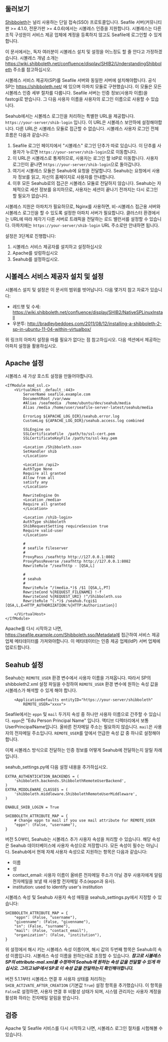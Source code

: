 ## 둘러보기

[Shibboleth](https://shibboleth.net/)는 널리 사용하는 단일 접속(SSO) 프로토콜입니다. Seafile 서버(커뮤니티판 >= 4.1.0, 전문가판 >= 4.0.6)에서는 시볼레스 인증을 지원합니다. 시볼레스는 다른 조직 구성원이 서비스 제공 업체에 계정을 등록하지 않고도 Seafile에 로그인할 수 있게 합니다.

이 문서에서는, 독자 여러분이 시볼레스 설치 및 설정을 어느정도 할 줄 안다고 가정하겠습니다. 시볼레스 개념 소개는 https://wiki.shibboleth.net/confluence/display/SHIB2/UnderstandingShibboleth 주소를 참고하십시오.

시볼레스 서비스 제공자(SP)를 Seafile 서버와 동일한 서버에 설치해야합니다. 공식 SP는 https://shibboleth.net/ 에 있으며 아파치 모듈로 구현했습니다. 이 모듈은 모든 시볼레스 인증 세부 절차를 다룹니다. Seafile 서버는 인증 정보(사용자 이름)을 fastcgi로 받습니다. 그 다음 사용자 이름을 사용자의 로그인 이름으로 사용할 수 있습니다.

Seahub에서는 시볼레스 로그인을 처리하는 특별한 URL을 제공합니다. `https://your-server/shib-login` 입니다. 이 URL은 시볼레스 보안하에 설정해야합니다. 다른 URL은 시볼레스 모듈로 접근할 수 없습니다. 시볼레스 사용자 로그인 전체 흐름은 다음과 같습니다:

1. Seafile 로그인 페이지에서 "시볼레스" 로그인 단추가 따로 있습니다. 이 단추를 사용자가 누르면 `https://your-server/shib-login`으로 이동합니다.
2. 이 URL은 시볼레스로 통제하므로, 사용자는 로그인 할 IdP로 이동합니다. 사용자 로그인이 끝나면 `https://your-server/shib-login`으로 돌아갑니다.
3. 여기서 시볼레스 모듈은 Seahub에 요청을 전달합니다. Seahub는 요청에서 사용자 정보를 읽고, 자신의 홈페이지로 사용자를 안내합니다.
4. 이후 모든 Seahub로의 접근은 시볼레스 모듈로 전달하지 않습니다. Seahub는 자체적으로 세션 정보를 유지하므로, 사용자는 세션이 끝나기 전까지는 다시 로그인 할 필요가 없습니다.

시볼레스 지원은 아파치가 필요하므로, Nginx를 사용하면, 비-시볼레스 접근용 서버와 시볼레스 로그인을 할 수 있도록 설정한 아파치 서버가 필요합니다. 클러스터 환경에서는 URL에 따라 제각기 다른 서버로 트래픽을 전달하는 로드 밸런서를 설정할 수 있습니다. 아파치에는 `https://your-server/shib-login` URL 주소로만 안내하면 됩니다.

설정은 3단계로 진행합니다:

1. 시볼레스 서비스 제공자를 설치하고 설정하십시오
2. Apache를 섲렁하십시오
3. Seahub를 설정하십시오.

## 시볼레스 서비스 제공자 설치 및 설정

시볼레스 설치 및 설정은 이 문서의 범위를 벗어납니다. 다음 몇가지 참고 자료가 있습니다:

* 레드햇 및 수세: https://wiki.shibboleth.net/confluence/display/SHIB2/NativeSPLinuxInstall
* 우분투: http://bradleybeddoes.com/2011/08/12/installing-a-shibboleth-2-sp-in-ubuntu-11-04-within-virtualbox/

위 링크의 아파치 설정을 따를 필요가 없다는 점 참고하십시오. 다음 섹션에서 제공하는 아파치 설정을 활용하십시오.

## Apache 설정

시볼레스 새 가상 호스트 설정을 만들어야합니다.

```
<IfModule mod_ssl.c>
    <VirtualHost _default_:443>
        ServerName seafile.example.com
        DocumentRoot /var/www
        #Alias /seafmedia  /home/ubuntu/dev/seahub/media
        Alias /media /home/user/seafile-server-latest/seahub/media

        ErrorLog ${APACHE_LOG_DIR}/seahub.error.log
        CustomLog ${APACHE_LOG_DIR}/seahub.access.log combined

        SSLEngine on
        SSLCertificateFile  /path/to/ssl-cert.pem
        SSLCertificateKeyFile /path/to/ssl-key.pem

        <Location /Shibboleth.sso>
        SetHandler shib
        </Location>

        <Location /api2>
        AuthType None
        Require all granted
        Allow from all
        satisfy any
        </Location>

        RewriteEngine On
        <Location /media>
        Require all granted
        </Location>

        <Location /shib-login>
        AuthType shibboleth
        ShibRequestSetting requireSession true
        Require valid-user
        </Location>

        #
        # seafile fileserver
        #
        ProxyPass /seafhttp http://127.0.0.1:8082
        ProxyPassReverse /seafhttp http://127.0.0.1:8082
        RewriteRule ^/seafhttp - [QSA,L]

        #
        # seahub
        #
        RewriteRule ^/(media.*)$ /$1 [QSA,L,PT]
        RewriteCond %{REQUEST_FILENAME} !-f
        RewriteCond %{REQUEST_URI} !^/Shibboleth.sso
        RewriteRule ^(.*)$ /seahub.fcgi$1 [QSA,L,E=HTTP_AUTHORIZATION:%{HTTP:Authorization}]

    </VirtualHost>
</IfModule>

```

Apache를 다시 시작하고 나면, https://seafile.example.com/Shibboleth.sso/Metadata에 접근하여 서비스 제공 업체 메타데이터를 가져와야합니다. 이 메타데이터는 인증 제공 업체(IdP) 서버 업체에 업로드합니다.

## Seahub 설정

Seahub는 `REMOTE_USER` 환경 변수에서 사용자 이름을 가져옵니다. 따라서 SP의 shibboleth2.xml 설정 파일을 수정하여 `REMOTE_USER` 환경 변수에 원하는 속성 값을 시볼레스가 해셕할 수 있게 해야 합니다.

```
    <ApplicationDefaults entityID="https://your-server/shibboleth"
        REMOTE_USER="xxxx">
```

Seafile에서는 `eppn` 및 `mail` 두가지 속성 중 하나만 사용자 이름으로 간주할 수 있습니다. `eppn`은 "Edu Person Principal Name" 입니다. 액티브 디렉터리에서 보통 UserPrincipalName입니다. 올바른 전자메일 주소는 필요하지 않습니다. `mail`은 사용자의 전자메일 주소입니다. `REMOTE_USER`를 앞에서 언급한 속성 값 중 하나로 설정해야합니다.

이제 시볼레스 방식으로 전달하는 인증 정보를 어떻게 Seahub에 전달하는지 알릴 차례입니다.

seahub_settings.py에 다음 설정 내용을 추가하십시오.

```
EXTRA_AUTHENTICATION_BACKENDS = (
    'shibboleth.backends.ShibbolethRemoteUserBackend',
)
EXTRA_MIDDLEWARE_CLASSES = (
    'shibboleth.middleware.ShibbolethRemoteUserMiddleware',
)

ENABLE_SHIB_LOGIN = True

SHIBBOLETH_ATTRIBUTE_MAP = {
    # Change eppn to mail if you use mail attribute for REMOTE_USER
    "eppn": (False, "username"),
}
```

버전 5.0부터, Seahub는 시볼레스 추가 사용자 속성을 처리할 수 있습니다. 해당 속성은 Seahub 데이터베이스에 사용자 속성으로 저장합니다. 모든 속성이 필수는 아닙니다. Seahub에서 현재 자체 사용자 속성으로 지원하는 항목은 다음과 같습니다:

- 이름
- 성
- contact_email: 사용자 이름이 올바른 전자메일 주소가 아닐 경우 사용자에게 알림 전자메일을 보낼 때 사용할 전자메일 주소(eppn과 유사).
- institution: used to identify user's institution

시볼레스 속성 및 Seahub 사용자 속성 매핑을 seahub_settings.py에서 지정할 수 있습니다:

```
SHIBBOLETH_ATTRIBUTE_MAP = {
    "eppn": (False, "username"),
    "givenname": (False, "givenname"),
    "sn": (False, "surname"),
    "mail": (False, "contact_email"),
    "organization": (False, "institution"),
}
```

위 설정에서 해시 키는 시볼레스 속성 이름이며, 해시 값의 두번째 항목은 Seahub의 속성 이름입니다. 시볼레스 속성 이름을 원하는대로 조정할 수 있습니다. ***참고로 시볼레스 SP의 attribute-mal.xml를 수정하여 Seahub에 원하는 속성 값을 전달할 수 있게 하십시오. 그리고 IdP에서 SP로 이 속성 값을 전달하는지 확인해야합니다.***

버전 5.1.1부터 시볼레스 연결 후 사용자 상태를 처리하는 `SHIB_ACTIVATE_AFTER_CREATION` (기본값 `True`) 설정 항목을 추가했습니다. 이 항목을 `False`로 설정하면, 사용자 연결 후 비활성 상태가 되며, 시스템 관리자는 사용자 계정을 활성화 하라는 전자메일 알림을 받습니다.

## 검증

Apache 및 Seafile 서비스를 다시 시작하고 나면, 시볼레스 로그인 절차를 시험해볼 수 있습니다.

